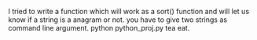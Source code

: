 I tried to write a function which will work as a sort() function and will let us know if a string is a anagram or not. 
you have to give two strings as command line argument. python python_proj.py tea eat.
 

